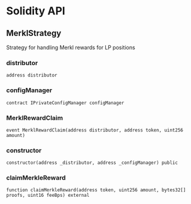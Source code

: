 # Solidity API

## MerklStrategy

Strategy for handling Merkl rewards for LP positions

### distributor

```solidity
address distributor
```

### configManager

```solidity
contract IPrivateConfigManager configManager
```

### MerklRewardClaim

```solidity
event MerklRewardClaim(address distributor, address token, uint256 amount)
```

### constructor

```solidity
constructor(address _distributor, address _configManager) public
```

### claimMerkleReward

```solidity
function claimMerkleReward(address token, uint256 amount, bytes32[] proofs, uint16 feeBps) external
```

